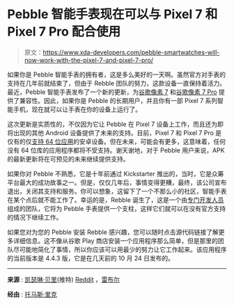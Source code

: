 # Pebble 智能手表现在可以与 Pixel 7 和 Pixel 7 Pro 配合使用

> 原文：<https://www.xda-developers.com/pebble-smartwatches-will-now-work-with-the-pixel-7-and-pixel-7-pro/>

如果你是 Pebble 智能手表的拥有者，这是多么美好的一天啊。虽然官方对手表的支持在几年前就结束了，但由于 Rebble 团队的努力，这款设备一直保持着活力。最近，Pebble 智能手表发布了一个新的更新，为[谷歌像素 7](https://www.xda-developers.com/google-pixel-7-review/) 和[谷歌像素 7 Pro](https://www.xda-developers.com/google-pixel-7-pro-review/) 提供了兼容性。因此，如果你是 Pebble 的长期用户，并且你有一部 Pixel 7 系列智能手机，现在就可以让手表在你的设备上运行了。

这次更新是实质性的，不仅因为它让 Pebble 在 Pixel 7 设备上工作，而且还为即将出现的其他 Android 设备提供了未来的支持。目前，Pixel 7 和 Pixel 7 Pro 是仅有的仅[支持 64 位应用](https://www.xda-developers.com/google-pixel-7-64-bit-only-apps/)的安卓设备。但在未来，可能会有更多，这意味着，任何没有 64 位库的应用程序都将不受支持。谢天谢地，对于 Pebble 用户来说，APK 的最新更新将在可预见的未来继续提供支持。

如果你对 Pebble 不熟悉，它是十年前通过 Kickstarter 推出的，当时，它是众筹平台最大的成功故事之一。但是，仅仅几年后，事情变得更糟，最终，该公司宣布退出，关闭其支持和服务。你可以想象，这留下了一个不那么小的社区，智能手表在某个点后就不能工作了。幸运的是，Rebble 诞生了，这是一个由[专门开发人员](https://rebble.io/team/)组成的团队，它将为 Pebble 手表提供一个支柱，这样它们就可以在没有官方支持的情况下继续工作。

如果您对为您的 Pebble 安装 Rebble 感兴趣，您可以随时点击源代码链接了解更多详细信息。这不像从谷歌 Play 商店安装一个应用程序那么简单，但是那里的团队尽可能地简化了事情，所以你应该可以用最少的努力让它工作起来。该应用程序的当前版本是 4.4.3 版，它是在几天前的 10 月 24 日发布的。

* * *

**来源** : [凯瑟琳·贝里](https://twitter.com/KatharineBerry/status/1584976719395450881)(推特) [Reddit](https://www.reddit.com/r/pebble/comments/ydc1bj/pebble_android_app_version_443_now_available/) ，[雷布尔](https://rebble.io/apk/)

**经由** : [托马斯·里克](https://www.theverge.com/2022/10/26/23424153/surprise-google-updates-pebble-app)